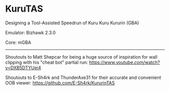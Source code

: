 # KuruTAS
Designing a Tool-Assisted Speedrun of Kuru Kuru Kururin (GBA)

Emulator: Bizhawk 2.3.0

Core: mGBA

******************************************

Shoutouts to Matt Shepcar for being a huge source of inspiration for wall clipping with his "cheat bot" partial run: https://www.youtube.com/watch?v=DXB5DTYUei4

Shoutouts to E-Sh4rk and ThunderAxe31 for their accurate and convenient OOB viewer: https://github.com/E-Sh4rk/KururinTAS
